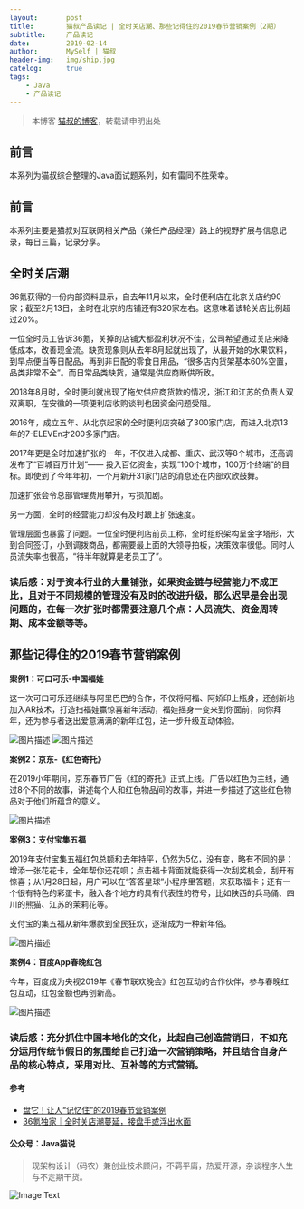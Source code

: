 ```yaml
---
layout:       post
title:        猫叔产品读记 | 全时关店潮、那些记得住的2019春节营销案例（2期）
subtitle:     产品读记
date:         2019-02-14
author:       MySelf | 猫叔
header-img:   img/ship.jpg
catelog:      true
tags:
    - Java
    - 产品读记
---
```


> 本博客 [猫叔的博客](https://unclecatmyself.github.io/)，转载请申明出处

## 前言

本系列为猫叔综合整理的Java面试题系列，如有雷同不胜荣幸。

## 前言

本系列主要是猫叔对互联网相关产品（兼任产品经理）路上的视野扩展与信息记录，每日三篇，记录分享。

## 全时关店潮

36氪获得的一份内部资料显示，自去年11月以来，全时便利店在北京关店约90家；截至2月13日，全时在北京的店铺还有320家左右。这意味着该轮关店比例超过20%。

一位全时员工告诉36氪，关掉的店铺大都盈利状况不佳，公司希望通过关店来降低成本，改善现金流。缺货现象则从去年8月起就出现了，从最开始的水果饮料，到早点便当等日配品，再到非日配的零食日用品，“很多店内货架基本60%空置，品类非常不全”。而日常品类缺货，通常是供应商断供所致。

2018年8月时，全时便利就出现了拖欠供应商货款的情况，浙江和江苏的负责人双双离职，在安徽的一项便利店收购谈判也因资金问题受阻。

2016年，成立五年、从北京起家的全时便利店突破了300家门店，而进入北京13年的7-ELEVEn才200多家门店。

2017年更是全时加速扩张的一年，不仅进入成都、重庆、武汉等8个城市，还高调发布了“百城百万计划”—— 投入百亿资金，实现“100个城市，100万个终端”的目标。即使到了今年年初，一个月新开31家门店的消息还在内部欢欣鼓舞。

加速扩张会令总部管理费用攀升，亏损加剧。

另一方面，全时的经营能力却没有及时跟上扩张速度。

管理层面也暴露了问题。一位全时便利店前员工称，全时组织架构呈金字塔形，大到合同签订，小到调拨商品，都需要最上面的大领导拍板，决策效率很低。同时人员流失率也很高，“待半年就算是老员工了”。

### 读后感：对于资本行业的大量铺张，如果资金链与经营能力不成正比，且对于不同规模的管理没有及时的改进升级，那么迟早是会出现问题的，在每一次扩张时都需要注意几个点：人员流失、资金周转期、成本金额等等。

## 那些记得住的2019春节营销案例

**案例1：可口可乐-中国福娃**

这一次可口可乐还继续与阿里巴巴的合作，不仅将阿福、阿娇印上瓶身，还创新地加入AR技术，打造扫福娃赢惊喜新年活动，福娃摇身一变来到你面前，向你拜年，还为参与者送出爱意满满的新年红包，进一步升级互动体验。

![图片描述](//img.mukewang.com/5c64c7040001e12a07630423.png)
![图片描述](//img.mukewang.com/5c64c70f0001536302800496.png)

**案例2：京东-《红色寄托》**

在2019小年期间，京东春节广告《红的寄托》正式上线。广告以红色为主线，通过8个不同的故事，讲述每个人和红色物品间的故事，并进一步描述了这些红色物品对于他们所蕴含的意义。

![图片描述](//img.mukewang.com/5c64c71f0001800d07900718.png)

**案例3：支付宝集五福**

2019年支付宝集五福红包总额和去年持平，仍然为5亿，没有变，略有不同的是：增添一张花花卡，全年帮你还花呗；点击福卡背面就能获得一次刮奖机会，刮开有惊喜；从1月28日起，用户可以在“答答星球”小程序里答题，来获取福卡；还有一个很有特色的彩蛋卡，融入各个地方的具有代表性的符号，比如陕西的兵马俑、四川的熊猫、江苏的茉莉花等。

支付宝的集五福从新年爆款到全民狂欢，逐渐成为一种新年俗。

![图片描述](//img.mukewang.com/5c64c72e000183c606870515.png)

**案例4：百度App春晚红包**

今年，百度成为央视2019年《春节联欢晚会》红包互动的合作伙伴，参与春晚红包互动，红包金额也再创新高。

![图片描述](//img.mukewang.com/5c64c73b0001a24204990259.png)
### 读后感：充分抓住中国本地化的文化，比起自己创造营销日，不如充分运用传统节假日的氛围给自己打造一次营销策略，并且结合自身产品的核心特点，采用对比、互补等的方式营销。

#### 参考

* [盘它！让人“记忆住”的2019春节营销案例](http://www.woshipm.com/marketing/1917082.html)
* [36氪独家｜全时关店潮蔓延，接盘手或浮出水面](https://36kr.com/p/5176696.html)

#### 公众号：Java猫说

> 现架构设计（码农）兼创业技术顾问，不羁平庸，热爱开源，杂谈程序人生与不定期干货。

![Image Text](https://user-gold-cdn.xitu.io/2018/12/28/167f41f1a5729856?w=344&h=344&f=jpeg&s=8231)
